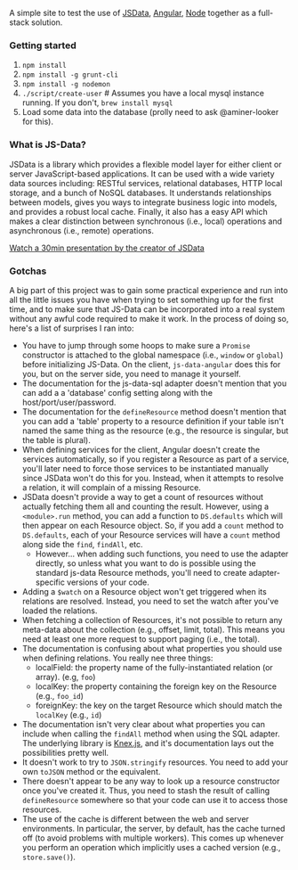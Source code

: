 

A simple site to test the use of [JSData](www.js-data.io/), [Angular](angularjs.org/), [Node](nodejs.org) together as a full-stack solution.

### Getting started

1. `npm install`
1. `npm install -g grunt-cli`
1. `npm install -g nodemon`
1. `./script/create-user` # Assumes you have a local mysql instance running. If you don't, `brew install mysql`
1. Load some data into the database (prolly need to ask @aminer-looker for this).

### What is JS-Data?

JSData is a library which provides a flexible model layer for either client or server JavaScript-based applications.  It can be used with a wide variety data sources including: RESTful services, relational databases, HTTP local storage, and a bunch of NoSQL databases.  It understands relationships between models, gives you ways to integrate business logic into models, and provides a robust local cache.  Finally, it also has a easy API which makes a clear distinction between synchronous (i.e., local) operations and asynchronous (i.e., remote) operations.

[Watch a 30min presentation by the creator of JSData](https://www.youtube.com/watch?v=8wxnnJA9FKw)

### Gotchas

A big part of this project was to gain some practical experience and run into all the little issues you have when trying to set something up for the first time, and to make sure that JS-Data can be incorporated into a real system without any awful code required to make it work.  In the process of doing so, here's a list of surprises I ran into:

* You have to jump through some hoops to make sure a `Promise` constructor is attached to the global namespace (i.e., `window` or `global`) before initializing JS-Data.  On the client, `js-data-angular` does this for you, but on the server side, you need to manage it yourself.
* The documentation for the js-data-sql adapter doesn't mention that you can add a a 'database' config setting along with the host/port/user/password.
* The documentation for the `defineResource` method doesn't mention that you can add a 'table' property to a resource definition if your table isn't named the same thing as the resource (e.g., the resource is singular, but the table is plural).
* When defining services for the client, Angular doesn't create the services automatically, so if you register a Resource as part of a service, you'll later need to force those services to be instantiated manually since JSData won't do this for you. Instead, when it attempts to resolve a relation, it will complain of a missing Resource.
* JSData doesn't provide a way to get a count of resources without actually fetching them all and counting the result.  However, using a `<module>.run` method, you can add a function to `DS.defaults` which will then appear on each Resource object.  So, if you add a `count` method to `DS.defaults`, each of your Resource services will have a `count` method along side the `find`, `findAll`, etc.
    * However... when adding such functions, you need to use the adapter directly, so unless what you want to do is possible using the standard js-data Resource methods, you'll need to create adapter-specific versions of your code.
* Adding a `$watch` on a Resource object won't get triggered when its relations are resolved. Instead, you need to set the watch after you've loaded the relations.
* When fetching a collection of Resources, it's not possible to return any meta-data about the collection (e.g., offset, limit, total).  This means you need at least one more request to support paging (i.e., the total).
* The documentation is confusing about what properties you should use when defining relations. You really nee three things:
    * localField: the property name of the fully-instantiated relation (or array). (e.g, `foo`)
    * localKey: the property containing the foreign key on the Resource (e.g., `foo_id`)
    * foreignKey: the key on the target Resource which should match the `localKey` (e.g., `id`)
* The documentation isn't very clear about what properties you can include when calling the `findAll` method when using the SQL adapter. The underlying library is [Knex.js](http://knexjs.org/), and it's documentation lays out the possibilities pretty well.
* It doesn't work to try to `JSON.stringify` resources. You need to add your own `toJSON` method or the equivalent.
* There doesn't appear to be any way to look up a resource constructor once you've created it.  Thus, you need to stash the result of calling `defineResource` somewhere so that your code can use it to access those resources.
* The use of the cache is different between the web and server environments.  In particular, the server, by default, has the cache turned off (to avoid problems with multiple workers). This comes up whenever you perform an operation which implicitly uses a cached version (e.g., `store.save()`).

